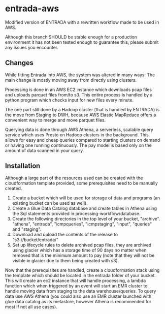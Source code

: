 # entrada-aws
Modified version of ENTRADA with a rewritten workflow made to be used in AWS.

Although this branch SHOULD be stable enough for a production environment it has not been tested enough to guarantee this, please submit any issues you encounter.

## Changes
While fitting Entrada into AWS, the system was altered in many ways. The main change is mostly moving away from directly using clusters. 

Processing is done in an AWS EC2 instance which downloads pcap files and uploads parquet files from/to s3. This entire process is handled by a python program which checks input for new files every minute.

The one part still done by a Hadoop cluster (that is handled by ENTRADA) is the move from Staging to DWH, because AWS Elastic MapReduce offers a convenient way to merge and move parquet files.

Querying data is done through AWS Athena, a serverless, scalable query service which uses Presto on Hadoop clusters in the background. This allows for easy and cheap queries compared to starting clusters on demand or having one running continuously. The pay model is based only on the amount of data scanned in your query.

## Installation
Although a large part of the resources used can be created with the cloudformation template provided, some prerequisites need to be manually created.

1. Create a bucket which will be used for storage of data and programs (an existing bucket can be used as well).
2. Create a Glue Data Catalog database and create tables in Athena using the Sql statements provided in processing-workflow/database.
3. Create the following directories in the top level of your bucket, "archive". "athena", "entrada", "icmpqueries", "icmpstaging", "input", "queries" and "staging".
4. Download and upload the contents of the release to "s3://bucket/entrada/"
5. Set up lifecycle rules to delete archived pcap files, they are archived using glacier which has a storage time of 90 days no matter when removed that is the minimum amount to pay (note that they will not be visible in glacier due to them being created with s3).

Now that the prerequisites are handled, create a cloudformation stack using the template which should be located in the entrada folder of your bucket. This will create an ec2 instance that will handle processing, a lambda function which when triggered by an event will start an EMR cluster to handle moving data from staging to the data warehouse/queries. To query data use AWS Athena (you could also use an EMR cluster launched with glue data catalog as its metastore, however Athena is recommended for most if not all use cases). 
